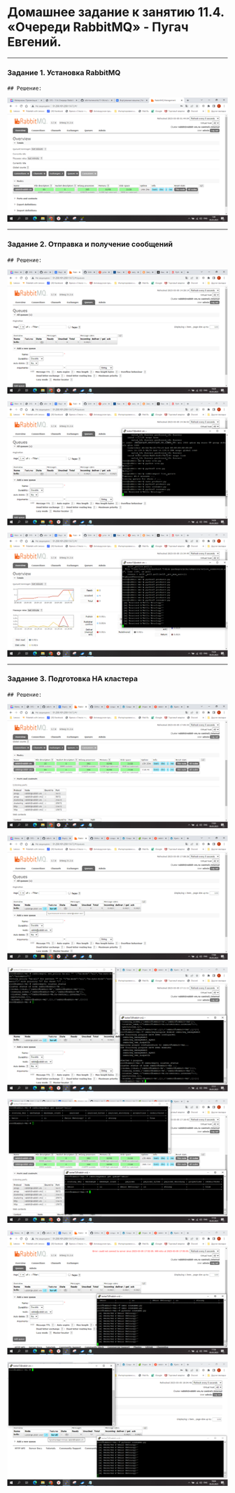 # Домашнее задание к занятию 11.4. «Очереди RabbitMQ» - Пугач Евгений.


---

### Задание 1. Установка RabbitMQ

`## Решение:`

![Скриншот 1](https://github.com/PugachEV72/Images/blob/master/2023-03-05_01-44-08.png)


---

### Задание 2. Отправка и получение сообщений

`## Решение:`

![Скриншот 2](https://github.com/PugachEV72/Images/blob/master/2023-03-05_14-28-14.png)

![Скриншот 3](https://github.com/PugachEV72/Images/blob/master/2023-03-05_14-36-53.png)

![Скриншот 4](https://github.com/PugachEV72/Images/blob/master/2023-03-05_15-34-50.png)


---

### Задание 3. Подготовка HA кластера

`## Решение:`

![Скриншот 5](https://github.com/PugachEV72/Images/blob/master/2023-03-05_17-05-35.png)

![Скриншот 6](https://github.com/PugachEV72/Images/blob/master/2023-03-05_17-08-30.png)

![Скриншот 7](https://github.com/PugachEV72/Images/blob/master/2023-03-05_17-11-12.png)

![Скриншот 8](https://github.com/PugachEV72/Images/blob/master/2023-03-05_17-18-46.png)

![Скриншот 9](https://github.com/PugachEV72/Images/blob/master/2023-03-05_17-56-07.png)

![Скриншот 10](https://github.com/PugachEV72/Images/blob/master/2023-03-05_18-04-48.png)



